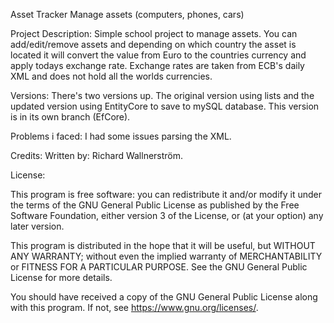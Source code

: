 Asset Tracker
Manage assets (computers, phones, cars)

Project Description:
Simple school project to manage assets. You can add/edit/remove assets and depending on which country the asset is located it will convert the value from Euro to the countries currency and apply todays exchange rate.
Exchange rates are taken from ECB's daily XML and does not hold all the worlds currencies. 

Versions:
There's two versions up. The original version using lists and the updated version using EntityCore to save to mySQL database. This version is in its own branch (EfCore).

Problems i faced:
I had some issues parsing the XML. 

Credits:
Written by: Richard Wallnerström. 

License:

This program is free software: you can redistribute it and/or modify it under the terms of the GNU General Public License as published by the Free Software Foundation, either version 3 of the License, or (at your option) any later version.

This program is distributed in the hope that it will be useful, but WITHOUT ANY WARRANTY; without even the implied warranty of MERCHANTABILITY or FITNESS FOR A PARTICULAR PURPOSE. See the GNU General Public License for more details.

You should have received a copy of the GNU General Public License along with this program. If not, see https://www.gnu.org/licenses/.
